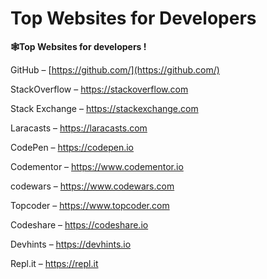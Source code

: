 # Top Websites for Developers

**🕸️Top Websites for developers !**

GitHub –  [https://github.com/](https://github.com/)

StackOverflow – https://stackoverflow.com

Stack Exchange – https://stackexchange.com

Laracasts – https://laracasts.com

CodePen – https://codepen.io

Codementor – https://www.codementor.io

codewars – https://www.codewars.com

Topcoder – https://www.topcoder.com

Codeshare – https://codeshare.io

Devhints – https://devhints.io

Repl.it – https://repl.it